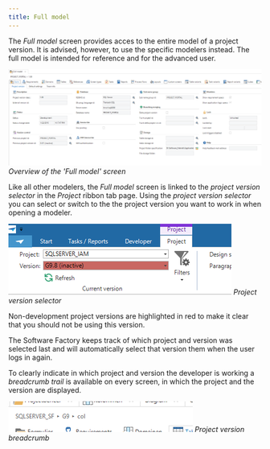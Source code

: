 ```yaml
---
title: Full model
---
```


The *Full model* screen provides acces to the entire model of a project version. It is advised, however, to use the specific modelers instead. The full model is intended for reference and for the advanced user.

![](../assets/sf/image33.png)
*Overview of the 'Full model' screen*

Like all other modelers, the *Full model* screen is linked to the *project version selector* in the *Project* ribbon tab page. Using the *project version selector* you can select or switch to the the project version you want to work in when opening a modeler.

![](../assets/sf/image36.png)
*Project version selector*

Non-development project versions are highlighted in red to make it clear that you should not be using this version.

The Software Factory keeps track of which project and version was selected last and will automatically select that version them when the user logs in again.

To clearly indicate in which project and version the developer is working a *breadcrumb trail* is available on every screen, in which the project and the version are displayed.

![](../assets/sf/image37.png)
*Project version breadcrumb*


